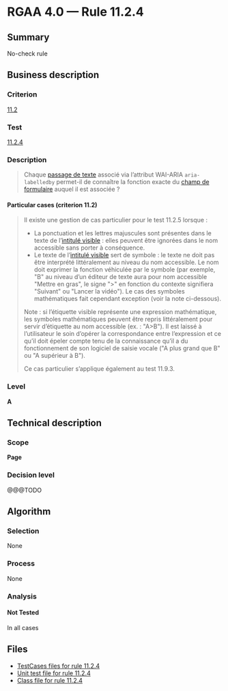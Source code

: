 # RGAA 4.0 — Rule 11.2.4

## Summary

No-check rule

## Business description

### Criterion

[11.2](https://www.numerique.gouv.fr/publications/rgaa-accessibilite/methode/criteres/#crit-11-2)

### Test

[11.2.4](https://www.numerique.gouv.fr/publications/rgaa-accessibilite/methode/criteres/#test-11-2-4)

### Description

> Chaque [passage de texte](https://www.numerique.gouv.fr/publications/rgaa-accessibilite/methode/glossaire/#passage-de-texte-lie-par-aria-labelledby-ou-aria-describedby) associé via l’attribut WAI-ARIA `aria-labelledby` permet-il de connaître la fonction exacte du [champ de formulaire](https://www.numerique.gouv.fr/publications/rgaa-accessibilite/methode/glossaire/#champ-de-saisie-de-formulaire) auquel il est associée ?

#### Particular cases (criterion 11.2)

> Il existe une gestion de cas particulier pour le test 11.2.5 lorsque :
> 
> * La ponctuation et les lettres majuscules sont présentes dans le texte de l’[intitulé visible](https://www.numerique.gouv.fr/publications/rgaa-accessibilite/methode/glossaire/#intitule-visible) : elles peuvent être ignorées dans le nom accessible sans porter à conséquence.
> * Le texte de l’[intitulé visible](https://www.numerique.gouv.fr/publications/rgaa-accessibilite/methode/glossaire/#intitule-visible) sert de symbole : le texte ne doit pas être interprété littéralement au niveau du nom accessible. Le nom doit exprimer la fonction véhiculée par le symbole (par exemple, "B" au niveau d’un éditeur de texte aura pour nom accessible "Mettre en gras", le signe ">" en fonction du contexte signifiera "Suivant" ou "Lancer la vidéo"). Le cas des symboles mathématiques fait cependant exception (voir la note ci-dessous).
> 
> Note : si l’étiquette visible représente une expression mathématique, les symboles mathématiques peuvent être repris littéralement pour servir d’étiquette au nom accessible (ex. : "A>B"). Il est laissé à l’utilisateur le soin d’opérer la correspondance entre l’expression et ce qu’il doit épeler compte tenu de la connaissance qu’il a du fonctionnement de son logiciel de saisie vocale ("A plus grand que B" ou "A supérieur à B").
> 
> Ce cas particulier s’applique également au test 11.9.3.

### Level

**A**


## Technical description

### Scope

**Page**

### Decision level

@@@TODO


## Algorithm

### Selection

None

### Process

None

### Analysis

#### Not Tested

In all cases


## Files

- [TestCases files for rule 11.2.4](https://gitlab.com/asqatasun/Asqatasun/-/tree/master/rules/rules-rgaa4.0/src/test/resources/testcases/rgaa40/Rgaa40Rule110204/)
- [Unit test file for rule 11.2.4](https://gitlab.com/asqatasun/Asqatasun/-/blob/master/rules/rules-rgaa4.0/src/test/java/org/asqatasun/rules/rgaa40/Rgaa40Rule110204Test.java)
- [Class file for rule 11.2.4](https://gitlab.com/asqatasun/Asqatasun/-/blob/master/rules/rules-rgaa4.0/src/main/java/org/asqatasun/rules/rgaa40/Rgaa40Rule110204.java)


